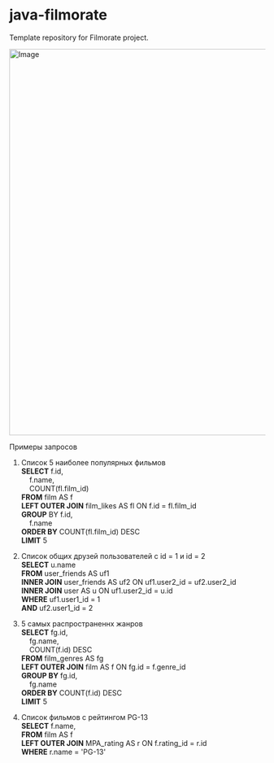 # java-filmorate
Template repository for Filmorate project.


<img width="871" height="760" alt="Image" src="https://github.com/user-attachments/assets/ebc0d563-d4d9-4311-be1c-bad9056d63c5" />

Примеры запросов  
1) Список 5 наиболее популярных фильмов  
**SELECT** f.id,  
&nbsp;&nbsp;&nbsp;&nbsp;f.name,  
&nbsp;&nbsp;&nbsp;&nbsp;COUNT(fl.film_id)   
**FROM** film AS f  
**LEFT OUTER JOIN** film_likes AS fl ON f.id = fl.film_id  
**GROUP** BY f.id,  
&nbsp;&nbsp;&nbsp;&nbsp;f.name  
**ORDER BY** COUNT(fl.film_id) DESC  
**LIMIT** 5  

3) Список общих друзей пользователей с id = 1 и id = 2  
**SELECT** u.name  
**FROM** user_friends AS uf1  
**INNER JOIN** user_friends AS uf2 ON uf1.user2_id = uf2.user2_id  
**INNER JOIN** user AS u ON uf1.user2_id = u.id  
**WHERE** uf1.user1_id = 1  
  **AND** uf2.user1_id = 2  

4) 5 самых распространеннх жанров  
**SELECT** fg.id,  
&nbsp;&nbsp;&nbsp;&nbsp;fg.name,  
&nbsp;&nbsp;&nbsp;&nbsp;COUNT(f.id) DESC  
**FROM** film_genres AS fg  
**LEFT OUTER JOIN** film AS f ON fg.id = f.genre_id  
**GROUP BY** fg.id,  
&nbsp;&nbsp;&nbsp;&nbsp;fg.name  
**ORDER BY** COUNT(f.id) DESC  
**LIMIT** 5  

5) Список фильмов с рейтингом PG-13  
**SELECT** f.name,  
**FROM** film AS f  
**LEFT OUTER JOIN** MPA_rating AS r ON f.rating_id = r.id  
**WHERE** r.name = 'PG-13'  
